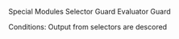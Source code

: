Special Modules
    Selector Guard
    Evaluator Guard

Conditions:
    Output from selectors are descored